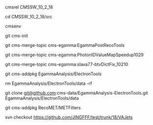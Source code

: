 cmsrel CMSSW_10_2_18

cd CMSSW_10_2_18/src

cmsenv

git cms-init

git cms-merge-topic cms-egamma:EgammaPostRecoTools

git cms-merge-topic cms-egamma:PhotonIDValueMapSpeedup1029 

git cms-merge-topic cms-egamma:slava77-btvDictFix_10210 

git cms-addpkg EgammaAnalysis/ElectronTools

rm EgammaAnalysis/ElectronTools/data -rf

git clone git@github.com:cms-data/EgammaAnalysis-ElectronTools.git EgammaAnalysis/ElectronTools/data

git cms-addpkg RecoMET/METFilters

svn checkout https://github.com/JINGFFF/test/trunk/18/VAJets
